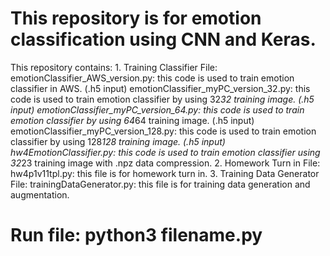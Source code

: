 # This repository is for emotion classification using CNN and Keras. 
This repository contains:
    1. Training Classifier File:
        emotionClassifier_AWS_version.py: this code is used to train emotion classifier in AWS. (.h5 input)
        emotionClassifier_myPC_version_32.py: this code is used to train emotion classifier by using 32*32 training image. (.h5 input)
        emotionClassifier_myPC_version_64.py: this code is used to train emotion classifier by using 64*64 training image. (.h5 input)
        emotionClassifier_myPC_version_128.py: this code is used to train emotion classifier by using 128*128 training image. (.h5 input)
        hw4EmotionClassifier.py: this code is used to train emotion classifier using 32*23 training image with .npz data compression.
    2. Homework Turn in File: 
        hw4p1v11tpl.py: this file is for homework turn in.
    3. Training Data Generator File:
        trainingDataGenerator.py: this file is for training data generation and augmentation.
# Run file: python3 filename.py
